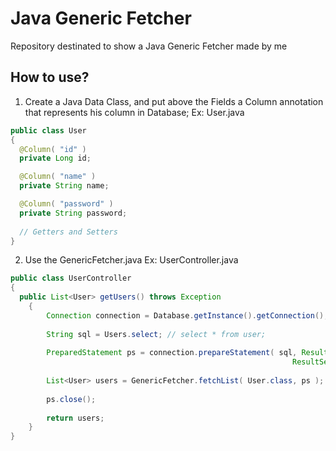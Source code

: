 # Java Generic Fetcher
Repository destinated to show a Java Generic Fetcher made by me


## How to use?
1. Create a Java Data Class, and put above the Fields a Column annotation that represents his column in Database;
Ex: User.java
```java
public class User
{
  @Column( "id" )
  private Long id;

  @Column( "name" )
  private String name;  

  @Column( "password" )
  private String password;
  
  // Getters and Setters
}
```

2. Use the GenericFetcher.java
Ex: UserController.java
```java
public class UserController
{
  public List<User> getUsers() throws Exception
    {
    	Connection connection = Database.getInstance().getConnection();
    	
    	String sql = Users.select; // select * from user;
    	
    	PreparedStatement ps = connection.prepareStatement( sql, ResultSet.TYPE_SCROLL_SENSITIVE, 
                                                               ResultSet.CONCUR_READ_ONLY );
    	
    	List<User> users = GenericFetcher.fetchList( User.class, ps );
    	
    	ps.close();
    	
    	return users;
    }
}
```

